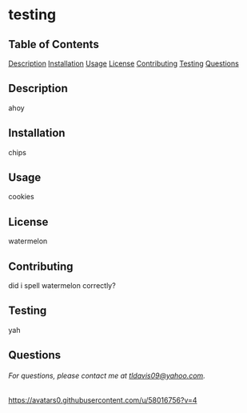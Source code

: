 # testing

## Table of Contents
[Description](#description)
[Installation](#installation)
[Usage](#usage)
[License](#license)
[Contributing](#contributing)
[Testing](#testing)
[Questions](#questions)

## Description
ahoy

## Installation
chips

## Usage
cookies

## License
watermelon

## Contributing
did i spell watermelon correctly?

## Testing
yah

## Questions
###### For questions, please contact me at tldavis09@yahoo.com.

https://avatars0.githubusercontent.com/u/58016756?v=4
